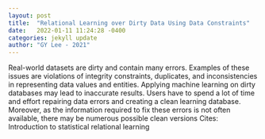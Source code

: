 ```yaml
---
layout: post
title:  "Relational Learning over Dirty Data Using Data Constraints"
date:   2022-01-11 11:24:28 -0400
categories: jekyll update
author: "GY Lee - 2021"
---
```

Real-world datasets are dirty and contain many errors. Examples of these issues are violations of integrity constraints, duplicates, and inconsistencies in representing data values and entities. Applying machine learning on dirty databases may lead to inaccurate results. Users have to spend a lot of time and effort repairing data errors and creating a clean learning database. Moreover, as the information required to fix these errors is not often available, there may be numerous possible clean versions Cites: Introduction to statistical relational learning
